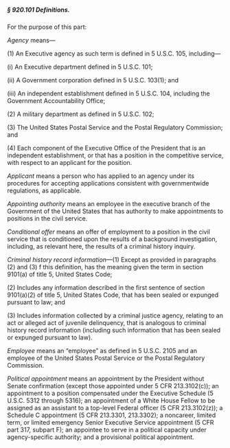 ##### § 920.101 Definitions. #####

For the purpose of this part:

*Agency* means—

(1) An Executive agency as such term is defined in 5 U.S.C. 105, including—

(i) An Executive department defined in 5 U.S.C. 101;

(ii) A Government corporation defined in 5 U.S.C. 103(1); and

(iii) An independent establishment defined in 5 U.S.C. 104, including the Government Accountability Office;

(2) A military department as defined in 5 U.S.C. 102;

(3) The United States Postal Service and the Postal Regulatory Commission; and

(4) Each component of the Executive Office of the President that is an independent establishment, or that has a position in the competitive service, with respect to an applicant for the position.

*Applicant* means a person who has applied to an agency under its procedures for accepting applications consistent with governmentwide regulations, as applicable.

*Appointing authority* means an employee in the executive branch of the Government of the United States that has authority to make appointments to positions in the civil service.

*Conditional offer* means an offer of employment to a position in the civil service that is conditioned upon the results of a background investigation, including, as relevant here, the results of a criminal history inquiry.

*Criminal history record information*—(1) Except as provided in paragraphs (2) and (3) f this definition, has the meaning given the term in section 9101(a) of title 5, United States Code;

(2) Includes any information described in the first sentence of section 9101(a)(2) of title 5, United States Code, that has been sealed or expunged pursuant to law; and

(3) Includes information collected by a criminal justice agency, relating to an act or alleged act of juvenile delinquency, that is analogous to criminal history record information (including such information that has been sealed or expunged pursuant to law).

*Employee* means an “employee” as defined in 5 U.S.C. 2105 and an employee of the United States Postal Service or the Postal Regulatory Commission.

*Political appointment* means an appointment by the President without Senate confirmation (except those appointed under 5 CFR 213.3102(c)); an appointment to a position compensated under the Executive Schedule (5 U.S.C. 5312 through 5316); an appointment of a White House Fellow to be assigned as an assistant to a top-level Federal officer (5 CFR 213.3102(z)); a Schedule C appointment (5 CFR 213.3301, 213.3302); a noncareer, limited term, or limited emergency Senior Executive Service appointment (5 CFR part 317, subpart F); an appointee to serve in a political capacity under agency-specific authority; and a provisional political appointment.